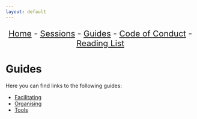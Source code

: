 ```yaml
---
layout: default
---
```


<center>
<p align="center" style="font-size:22px">
<a href="https://data-ethics-and-society.github.io/data-ethics-and-society-reading-group">Home</a> 
- <a href="https://data-ethics-and-society.github.io/data-ethics-and-society-reading-group/SESSIONS.html">Sessions</a> 
- <a href="https://data-ethics-and-society.github.io/data-ethics-and-society-reading-group/Guides/guides.html">Guides</a> 
- <a href="https://data-ethics-and-society.github.io/data-ethics-and-society-reading-group/code-of-conduct.html">Code of Conduct</a> 
- <a href="https://data-ethics-and-society.github.io/data-ethics-and-society-reading-group/READING-LIST.html">Reading List</a>
</p>
</center>

# Guides

Here you can find links to the following guides:

- [Facilitating](https://data-ethics-and-society.github.io/data-ethics-and-society-reading-group/Guides/facilitating.html)
- [Organising](https://data-ethics-and-society.github.io/data-ethics-and-society-reading-group/Guides/organising.html)
- [Tools](https://data-ethics-and-society.github.io/data-ethics-and-society-reading-group/Guides/tools.html)